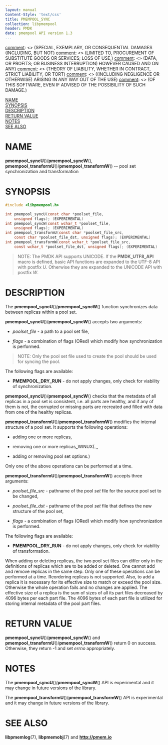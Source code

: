 ```yaml
---
layout: manual
Content-Style: 'text/css'
title: PMEMPOOL_SYNC
collection: libpmempool
header: PMDK
date: pmempool API version 1.3
...
```


[comment]: <> (Copyright 2017, Intel Corporation)

[comment]: <> (Redistribution and use in source and binary forms, with or without)
[comment]: <> (modification, are permitted provided that the following conditions)
[comment]: <> (are met:)
[comment]: <> (    * Redistributions of source code must retain the above copyright)
[comment]: <> (      notice, this list of conditions and the following disclaimer.)
[comment]: <> (    * Redistributions in binary form must reproduce the above copyright)
[comment]: <> (      notice, this list of conditions and the following disclaimer in)
[comment]: <> (      the documentation and/or other materials provided with the)
[comment]: <> (      distribution.)
[comment]: <> (    * Neither the name of the copyright holder nor the names of its)
[comment]: <> (      contributors may be used to endorse or promote products derived)
[comment]: <> (      from this software without specific prior written permission.)

[comment]: <> (THIS SOFTWARE IS PROVIDED BY THE COPYRIGHT HOLDERS AND CONTRIBUTORS)
[comment]: <> ("AS IS" AND ANY EXPRESS OR IMPLIED WARRANTIES, INCLUDING, BUT NOT)
[comment]: <> (LIMITED TO, THE IMPLIED WARRANTIES OF MERCHANTABILITY AND FITNESS FOR)
[comment]: <> (A PARTICULAR PURPOSE ARE DISCLAIMED. IN NO EVENT SHALL THE COPYRIGHT)
[comment]: <> (OWNER OR CONTRIBUTORS BE LIABLE FOR ANY DIRECT, INDIRECT, INCIDENTAL,)
[comment]: <> (SPECIAL, EXEMPLARY, OR CONSEQUENTIAL DAMAGES (INCLUDING, BUT NOT)
[comment]: <> (LIMITED TO, PROCUREMENT OF SUBSTITUTE GOODS OR SERVICES; LOSS OF USE,)
[comment]: <> (DATA, OR PROFITS; OR BUSINESS INTERRUPTION) HOWEVER CAUSED AND ON ANY)
[comment]: <> (THEORY OF LIABILITY, WHETHER IN CONTRACT, STRICT LIABILITY, OR TORT)
[comment]: <> ((INCLUDING NEGLIGENCE OR OTHERWISE) ARISING IN ANY WAY OUT OF THE USE)
[comment]: <> (OF THIS SOFTWARE, EVEN IF ADVISED OF THE POSSIBILITY OF SUCH DAMAGE.)

[comment]: <> (pmempool_sync.3 -- man page for pmempool sync and transform)

[NAME](#name)<br />
[SYNOPSIS](#synopsis)<br />
[DESCRIPTION](#description)<br />
[RETURN VALUE](#return-value)<br />
[NOTES](#notes)<br />
[SEE ALSO](#see-also)<br />


# NAME #

**pmempool_syncU**()/**pmempool_syncW**(), **pmempool_transformU**()/**pmempool_transformW**() -- pool set synchronization and transformation


# SYNOPSIS #

```c
#include <libpmempool.h>

int pmempool_syncU(const char *poolset_file, 
	unsigned flags); (EXPERIMENTAL)
int pmempool_syncW(const wchar_t *poolset_file, 
	unsigned flags); (EXPERIMENTAL)
int pmempool_transformU(const char *poolset_file_src,
	const char *poolset_file_dst, unsigned flags); (EXPERIMENTAL)
int pmempool_transformW(const wchar_t *poolset_file_src,
	const wchar_t *poolset_file_dst, unsigned flags); (EXPERIMENTAL)
```


>NOTE: The PMDK API supports UNICODE. If the **PMDK_UTF8_API** macro is
defined, basic API functions are expanded to the UTF-8 API with postfix *U*.
Otherwise they are expanded to the UNICODE API with postfix *W*.


# DESCRIPTION #

The **pmempool_syncU**()/**pmempool_syncW**() function synchronizes data between replicas within
a pool set.

**pmempool_syncU**()/**pmempool_syncW**() accepts two arguments:

* *poolset_file* - a path to a pool set file,

* *flags* - a combination of flags (ORed) which modify how synchronization
is performed.

>NOTE: Only the pool set file used to create the pool should be used
for syncing the pool.

The following flags are available:

* **PMEMPOOL_DRY_RUN** - do not apply changes, only check for viability of
synchronization.

**pmempool_syncU**()/**pmempool_syncW**() checks that the metadata of all replicas in
a pool set is consistent, i.e. all parts are healthy, and if any of them is
not, the corrupted or missing parts are recreated and filled with data from
one of the healthy replicas.



**pmempool_transformU**()/**pmempool_transformW**() modifies the internal structure of a pool set.
It supports the following operations:

* adding one or more replicas,

* removing one or more replicas_WINUX(.,,

* adding or removing pool set options.)

Only one of the above operations can be performed at a time.

**pmempool_transformU**()/**pmempool_transformW**() accepts three arguments:

* *poolset_file_src* - pathname of the pool *set* file for the source
pool set to be changed,

* *poolset_file_dst* - pathname of the pool *set* file that defines the new
structure of the pool set,

* *flags* - a combination of flags (ORed) which modify how synchronization
is performed.

The following flags are available:

* **PMEMPOOL_DRY_RUN** - do not apply changes, only check for viability of
transformation.

When adding or deleting replicas, the two pool set files can differ only in the
definitions of replicas which are to be added or deleted. One cannot add and
remove replicas in the same step. Only one of these operations can be performed
at a time. Reordering replicas is not supported.
Also, to add a replica it is necessary for its effective size to match or
exceed the pool size. Otherwise the whole operation fails and no changes are
applied. The effective size of a replica is the sum of sizes of all its part
files decreased by 4096 bytes per each part file. The 4096 bytes of each part
file is utilized for storing internal metadata of the pool part files.




# RETURN VALUE #

**pmempool_syncU**()/**pmempool_syncW**() and **pmempool_transformU**()/**pmempool_transformW**() return 0 on success.
Otherwise, they return -1 and set *errno* appropriately.


# NOTES #


The **pmempool_syncU**()/**pmempool_syncW**() API is experimental and it may change in future
versions of the library.

The **pmempool_transformU**()/**pmempool_transformW**() API is experimental and it may change in future
versions of the library.

# SEE ALSO #

**libpmemlog**(7), **libpmemobj**(7) and **<http://pmem.io>**
